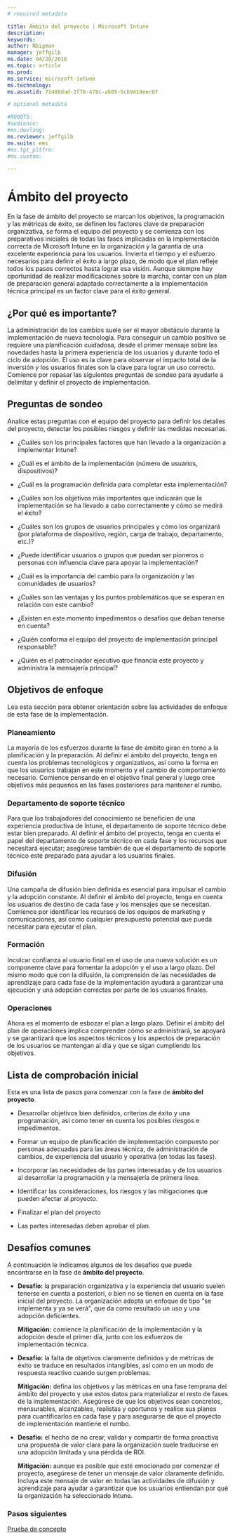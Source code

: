 ```yaml
---
# required metadata

title: Ámbito del proyecto | Microsoft Intune
description:
keywords:
author: Nbigman
manager: jeffgilb
ms.date: 04/28/2016
ms.topic: article
ms.prod:
ms.service: microsoft-intune
ms.technology:
ms.assetid: 71488dad-2f78-478c-a505-5cb9410eec07

# optional metadata

#ROBOTS:
#audience:
#ms.devlang:
ms.reviewer: jeffgilb
ms.suite: ems
#ms.tgt_pltfrm:
#ms.custom:

---
```


# Ámbito del proyecto
En la fase de ámbito del proyecto se marcan los objetivos, la programación y las métricas de éxito, se definen los factores clave de preparación organizativa, se forma el equipo del proyecto y se comienza con los preparativos iniciales de todas las fases implicadas en la implementación correcta de Microsoft Intune en la organización y la garantía de una excelente experiencia para los usuarios.
Invierta el tiempo y el esfuerzo necesarios para definir el éxito a largo plazo, de modo que el plan refleje todos los pasos correctos hasta lograr esa visión. Aunque siempre hay oportunidad de realizar modificaciones sobre la marcha, contar con un plan de preparación general adaptado correctamente a la implementación técnica principal es un factor clave para el éxito general.

## ¿Por qué es importante?
La administración de los cambios suele ser el mayor obstáculo durante la implementación de nueva tecnología. Para conseguir un cambio positivo se requiere una planificación cuidadosa, desde el primer mensaje sobre las novedades hasta la primera experiencia de los usuarios y durante todo el ciclo de adopción. El uso es la clave para observar el impacto total de la inversión y los usuarios finales son la clave para lograr un uso correcto.
Comience por repasar las siguientes preguntas de sondeo para ayudarle a delimitar y definir el proyecto de implementación.

## Preguntas de sondeo
Analice estas preguntas con el equipo del proyecto para definir los detalles del proyecto, detectar los posibles riesgos y definir las medidas necesarias.

-   ¿Cuáles son los principales factores que han llevado a la organización a implementar Intune?

-   ¿Cuál es el ámbito de la implementación (número de usuarios, dispositivos)?
-   ¿Cuál es la programación definida para completar esta implementación?

-   ¿Cuáles son los objetivos más importantes que indicarán que la implementación se ha llevado a cabo correctamente y cómo se medirá el éxito?

-   ¿Cuáles son los grupos de usuarios principales y cómo los organizará (por plataforma de dispositivo, región, carga de trabajo, departamento, etc.)?

-   ¿Puede identificar usuarios o grupos que puedan ser pioneros o personas con influencia clave para apoyar la implementación?

-   ¿Cuál es la importancia del cambio para la organización y las comunidades de usuarios?

-   ¿Cuáles son las ventajas y los puntos problemáticos que se esperan en relación con este cambio?

-   ¿Existen en este momento impedimentos o desafíos que deban tenerse en cuenta?

-   ¿Quién conforma el equipo del proyecto de implementación principal responsable?

-   ¿Quién es el patrocinador ejecutivo que financia este proyecto y administra la mensajería principal?

## Objetivos de enfoque
Lea esta sección para obtener orientación sobre las actividades de enfoque de esta fase de la implementación.

### Planeamiento

La mayoría de los esfuerzos durante la fase de ámbito giran en torno a la planificación y la preparación. Al definir el ámbito del proyecto, tenga en cuenta los problemas tecnológicos y organizativos, así como la forma en que los usuarios trabajan en este momento y el cambio de comportamiento necesario. Comience pensando en el objetivo final general y luego cree objetivos más pequeños en las fases posteriores para mantener el rumbo.

### Departamento de soporte técnico
Para que los trabajadores del conocimiento se beneficien de una experiencia productiva de Intune, el departamento de soporte técnico debe estar bien preparado. Al definir el ámbito del proyecto, tenga en cuenta el papel del departamento de soporte técnico en cada fase y los recursos que necesitará ejecutar; asegúrese también de que el departamento de soporte técnico esté preparado para ayudar a los usuarios finales.

### Difusión
Una campaña de difusión bien definida es esencial para impulsar el cambio y la adopción constante. Al definir el ámbito del proyecto, tenga en cuenta los usuarios de destino de cada fase y los mensajes que se necesitan. Comience por identificar los recursos de los equipos de marketing y comunicaciones, así como cualquier presupuesto potencial que pueda necesitar para ejecutar el plan.

### Formación
Inculcar confianza al usuario final en el uso de una nueva solución es un componente clave para fomentar la adopción y el uso a largo plazo. Del mismo modo que con la difusión, la comprensión de las necesidades de aprendizaje para cada fase de la implementación ayudará a garantizar una ejecución y una adopción correctas por parte de los usuarios finales.

### Operaciones
Ahora es el momento de esbozar el plan a largo plazo. Definir el ámbito del plan de operaciones implica comprender cómo se administrará, se apoyará y se garantizará que los aspectos técnicos y los aspectos de preparación de los usuarios se mantengan al día y que se sigan cumpliendo los objetivos.

## Lista de comprobación inicial
Esta es una lista de pasos para comenzar con la fase de **ámbito del proyecto**.

-   Desarrollar objetivos bien definidos, criterios de éxito y una programación, así como tener en cuenta los posibles riesgos e impedimentos.

-   Formar un equipo de planificación de implementación compuesto por personas adecuadas para las áreas técnica, de administración de cambios, de experiencia del usuario y operativa (en todas las fases).

-   Incorporar las necesidades de las partes interesadas y de los usuarios al desarrollar la programación y la mensajería de primera línea.

-   Identificar las consideraciones, los riesgos y las mitigaciones que pueden afectar al proyecto.

-   Finalizar el plan del proyecto

-   Las partes interesadas deben aprobar el plan.

## Desafíos comunes
A continuación le indicamos algunos de los desafíos que puede encontrarse en la fase de **ámbito del proyecto**.

-   **Desafío:** la preparación organizativa y la experiencia del usuario suelen tenerse en cuenta a posteriori, o bien no se tienen en cuenta en la fase inicial del proyecto. La organización adopta un enfoque de tipo "se implementa y ya se verá", que da como resultado un uso y una adopción deficientes.

    **Mitigación:** comience la planificación de la implementación y la adopción desde el primer día, junto con los esfuerzos de implementación técnica.

-   **Desafío:** la falta de objetivos claramente definidos y de métricas de éxito se traduce en resultados intangibles, así como en un modo de respuesta reactivo cuando surgen problemas.

    **Mitigación:** defina los objetivos y las métricas en una fase temprana del ámbito del proyecto y use estos datos para materializar el resto de fases de la implementación. Asegúrese de que los objetivos sean concretos, mensurables, alcanzables, realistas y oportunos y realice sus planes para cuantificarlos en cada fase y para asegurarse de que el proyecto de implementación mantiene el rumbo.

-   **Desafío:** el hecho de no crear, validar y compartir de forma proactiva una propuesta de valor clara para la organización suele traducirse en una adopción limitada y una pérdida de ROI.

    **Mitigación:** aunque es posible que esté emocionado por comenzar el proyecto, asegúrese de tener un mensaje de valor claramente definido. Incluya este mensaje de valor en todas las actividades de difusión y aprendizaje para ayudar a garantizar que los usuarios entiendan por qué la organización ha seleccionado Intune.

### Pasos siguientes
[Prueba de concepto](proof-of-concept.md)


<!--HONumber=May16_HO1-->



